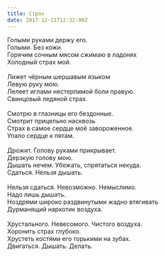 ```yaml
---
title: Страх
date: 2017-12-11T12:32:00Z
---
```


Голыми руками держу его.<br />Голыми. Без кожи.<br />Горячим сочным мясом сжимаю в ладонях<br />Холодный страх мой.<br /><br />Лижет чёрным шершавым языком<br />Левую руку мою.<br />Лелеет иглами нестерпимой боли правую.<br />Свинцовый ледяной страх.<br /><br />Смотрю в глазницы его бездонные.<br />Смотрит прицельно насквозь<br />Страх в самое сердце моё завороженное.<br />Упало сердце к пятам.<br /><br />Дрожит. Голову руками прикрывает.<br />Дерзкую голову мою.<br />Дышать нечем. Убежать, спрятаться некуда.<br />Сдаться. Нельзя дышать.<br /><br />Нельзя сдаться. Невозможно. Немыслимо.<br />Надо лишь дышать.<br />Ноздрями широко раздвинутыми жадно втягивать<br />Дурманящий наркотик воздуха.<br /><br />Хрустального. Невесомого. Чистого воздуха.<br />Хоронить страх глубоко.<br />Хрустеть костями его горькими на зубах.<br />Двигаться. Дышать. Делать.